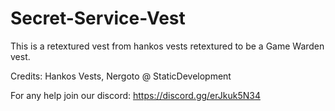 # Secret-Service-Vest
This is a retextured vest from hankos vests retextured to be a Game Warden vest.

Credits: Hankos Vests, Nergoto @ StaticDevelopment

For any help join our discord: https://discord.gg/erJkuk5N34

